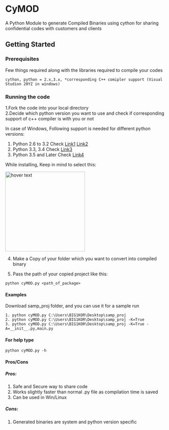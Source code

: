 # CyMOD
A Python Module to generate Compiled Binaries using cython for sharing confidential codes with customers and clients

## Getting Started

### Prerequisites
Few things required along with the libraries required to compile your codes

```
cython, python = 2.x,3.x, *corresponding C++ comipler support (Visual Studion 20YZ in windows)
```

### Running the code

1.Fork the code into your local directory<br/>
2.Decide which python version you want to use and check if corresponding support of c++ compiler is with you or not<br/>

In case of Windows, Following support is needed for different python versions:<br/>
1. Python 2.6 to 3.2 Check [Link1](https://www.microsoft.com/en-in/download/details.aspx?id=7873) [Link2](https://www.microsoft.com/en-us/download/details.aspx?id=44266)<br/>
2. Python 3.3, 3.4 Check [Link3](https://www.microsoft.com/en-in/download/details.aspx?id=23507)<br/>
3. Python 3.5 and Later Check [Link4](https://www.kunal-chowdhury.com/2015/07/download-visualstudio-2015.html#topic2)<br/>

While installing, Keep in mind to select this:  

<p align="left">
  <img src="https://cdn-images-1.medium.com/max/1600/1*Xv9TyfP4xW2DbJQKLJkWRg.png" width="250" title="hover text">
</p>

4. Make a Copy of your folder which you want to convert into compiled binary

5. Pass the path of your copied project like this:
```
python cyMOD.py <path_of_package>
```
#### Examples
Download samp_proj folder, and you can use it for a sample run
```
1. python cyMOD.py C:\Users\BIG1KOR\Desktop\samp_proj
2. python cyMOD.py C:\Users\BIG1KOR\Desktop\samp_proj -K=True
3. python cyMOD.py C:\Users\BIG1KOR\Desktop\samp_proj -K=True -A=__init__.py,main.py
```
#### For help type
```
python cyMOD.py -h
```
#### Pros/Cons
##### Pros:
1) Safe and Secure way to share code  
2) Works slightly faster than normal .py file as compilation time is saved  
3) Can be used in Win/Linux

##### Cons:
1) Generated binaries are system and python version specific

